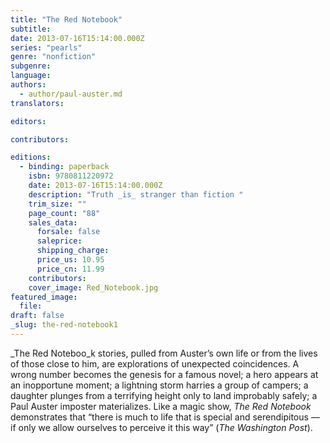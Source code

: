 ```yaml
---
title: "The Red Notebook"
subtitle:
date: 2013-07-16T15:14:00.000Z
series: "pearls"
genre: "nonfiction"
subgenre:
language:
authors:
  - author/paul-auster.md
translators:

editors:

contributors:

editions:
  - binding: paperback
    isbn: 9780811220972
    date: 2013-07-16T15:14:00.000Z
    description: "Truth _is_ stranger than fiction "
    trim_size: ""
    page_count: "88"
    sales_data:
      forsale: false
      saleprice:
      shipping_charge:
      price_us: 10.95
      price_cn: 11.99
    contributors:
    cover_image: Red_Notebook.jpg
featured_image:
  file:
draft: false
_slug: the-red-notebook1
---
```


_The Red Noteboo_k stories, pulled from Auster’s own life or from the lives of those close to him, are explorations of unexpected coincidences. A wrong number becomes the genesis for a famous novel; a hero appears at an inopportune moment; a lightning storm harries a group of campers; a daughter plunges from a terrifying height only to land improbably safely; a Paul Auster imposter materializes. Like a magic show, _The Red Notebook_ demonstrates that “there is much to life that is special and serendipitous — if only we allow ourselves to perceive it this way” (_The Washington Post_).

